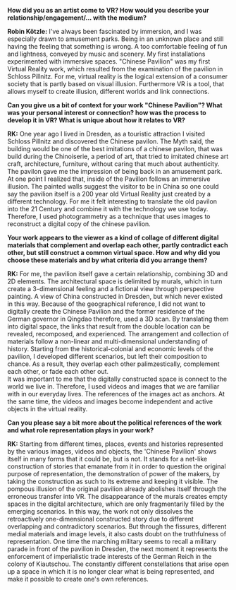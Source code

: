 **How did you as an artist come to VR? How would you describe your relationship/engagement/... with the medium?**

**Robin Kötzle:** I've always been fascinated by immersion, and I was especially drawn to amusement parks. Being in an unknown place and still having the feeling that something is wrong. A too comfortable feeling of fun and lightness, conveyed by music and scenery.  My first installations experimented with immersive spaces. "Chinese Pavilion" was my first Virtual Reality work, which resulted from the examination of the pavilion in Schloss Pillnitz. For me, virtual reality is the logical extension of a consumer society that is partly based on visual illusion. Furthermore VR is a tool, that allows myself to create illusion, different worlds and link connections.

**Can you give us a bit of context for your work "Chinese Pavilion"? What was your personal interest or connection? how was the process to develop it in VR? What is unique about how it relates to VR?**

**RK:** One year ago I lived in Dresden, as a touristic attraction I visited Schloss Pillnitz and discovered the Chinese pavilon. The Myth said, the building would be one of the best imitations of a chinese pavilon, that was build during the Chinoiserie, a period of art, that tried to imitated chinese art craft, architecture, furniture, without caring that much about authenticity. The pavilon gave me the impression of being back in an amusement park. At one point I realized that, inside of the Pavillon  follows an immersive illusion. The painted walls suggest the visitor to be in China so one could say the pavilion itself is a 200 year old Virtual Reality just created by a different technology. For me it felt interesting to translate the old pavilon into the 21 Century and combine it with the technology we use today. Therefore, I used photogrammetry as a technique that uses images to reconstruct a digital copy of the chinese pavilion.

**Your work appears to the viewer as a kind of collage of different digital materials that complement and overlap each other, partly contradict each other, but still construct a common virtual space. How and why did you choose these materials and by what criteria did you arrange them?**

**RK:** For me, the pavilion itself gave a certain relationship, combining 3D and 2D elements. The architectural space is delimited by murals, which in turn create a 3-dimensional feeling and a fictional view through perspective painting. A view of China constructed in Dresden, but which never existed in this way. Because of the geographical reference, I did not want to digitally create the Chinese Pavilion and the former residence of the German governor in Qingdao therefore, used a 3D scan. By translating them into digital space, the links that result from the double location can be revealed, recomposed, and experienced. The arrangement and collection of materials follow a non-linear and multi-dimensional understanding of history.  Starting from the historical-colonial and economic levels of the pavilion, I developed different scenarios, but left their composition to chance. As a result, they overlap each other palimzestically, complement each other, or fade each other out.  
It was important to me that the digitally constructed space is connect to the world we live in. Therefore, I used videos and images that we are familiar with in our everyday lives. The references of the images act as anchors. At the same time, the videos and images become independent and active objects in the virtual reality. 

**Can you please say a bit more about the political references of the work and what role representation plays in your work?**

**RK:** Starting from different times, places, events and histories represented by the various images, videos and objects, the 'Chinese Pavilion' shows itself in many forms that it could be, but is not. It stands for a net-like construction of stories that emanate from it in order to question the original purpose of representation, the demonstration of power of the makers, by taking the construction as such to its extreme and keeping it visible. The pompous illusion of the original pavilion already abolishes itself through the erroneous transfer into VR. The disappearance of the murals creates empty spaces in the digital architecture, which are only fragmentarily filled by the emerging scenarios. In this way, the work not only dissolves the retroactively one-dimensional constructed story due to different overlapping and contradictory scenarios. But through the fissures, different medial materials and image levels, it also casts doubt on the truthfulness of representation.  One time the marching military seems to recall a military parade in front of the pavilion in Dresden, the next moment it represents the enforcement of imperialistic trade interests of the German Reich in the colony of Kiautschou. The constantly different constellations that arise open up a space in which it is no longer clear what is being represented, and make it possible to create one's own references.